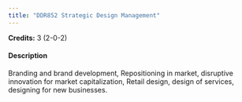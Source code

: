 ```yaml
---
title: "DDR852 Strategic Design Management"
---
```

**Credits:** 3 (2-0-2)

#### Description
Branding and brand development, Repositioning in market, disruptive innovation for market capitalization, Retail design, design of services, designing for new businesses.